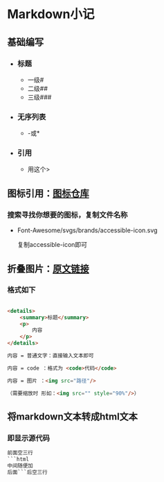 # Markdown小记

## 基础编写

- ### 标题

    - 一级#
    - 二级##
    - 三级###

- ### 无序列表

    - -或*

- ### 引用

    - 用这个>



## 图标引用：[图标仓库](https://github.com/FortAwesome/Font-Awesome/tree/6.x/svgs/brands)

### 搜索寻找你想要的图标，复制文件名称

- Font-Awesome/svgs/brands/accessible-icon.svg

  复制accessible-icon即可



## 折叠图片：[原文链接](https://www.cnblogs.com/cnblogswilliam/p/14448830.html)

### 格式如下 



```html

<details>
	<summary>标题</summary>
	<p>
		内容
	</p>
</details>

内容 = 普通文字：直接输入文本即可

内容 = code ：格式为 <code>代码</code>

内容 = 图片 ：<img src="路径"/> 

（需要缩放时 形如：<img src="" style="90%"/>）

```



## 将markdown文本转成html文本

### 即显示源代码

```html
前面空三行
```html
中间随便加
后面```后空三行
```



